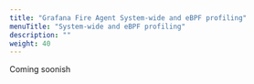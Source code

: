 ```yaml
---
title: "Grafana Fire Agent System-wide and eBPF profiling"
menuTitle: "System-wide and eBPF profiling"
description: ""
weight: 40
---
```

Coming soonish
